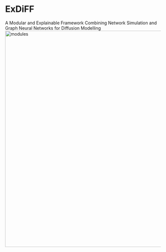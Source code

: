 # ExDiFF
A Modular and Explainable Framework Combining Network Simulation and Graph Neural Networks for Diffusion Modelling
<img width="2343" height="699" alt="modules" src="https://github.com/user-attachments/assets/d84bc1b9-5b69-4956-99e9-51e13d64e3a1" />
